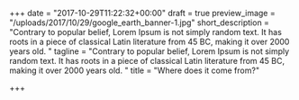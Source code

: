+++
date = "2017-10-29T11:22:32+00:00"
draft = true
preview_image = "/uploads/2017/10/29/google_earth_banner-1.jpg"
short_description = "Contrary to popular belief, Lorem Ipsum is not simply random text. It has roots in a piece of classical Latin literature from 45 BC, making it over 2000 years old. "
tagline = "Contrary to popular belief, Lorem Ipsum is not simply random text. It has roots in a piece of classical Latin literature from 45 BC, making it over 2000 years old. "
title = "Where does it come from?"

+++
